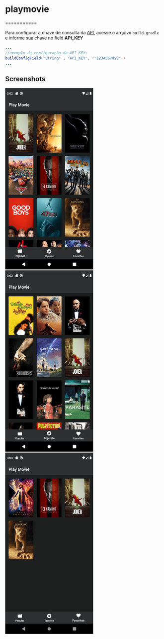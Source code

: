# playmovie
===========

Para configurar a chave de consulta da [API](https://www.themoviedb.org/), acesse o arquivo `build.gradle` e informe sua chave no field **API_KEY**

```java
...
//exemplo de configuração da API KEY:
buildConfigField("String" , "API_KEY", '"1234567890"')
...
```

Screenshots
-----------

![List of popular movies](screenshots/popular_movie.png "A list of popular movies")
![List of top movies](screenshots/top_movie.png "A list of top movies")
![List of favorite movies](screenshots/favorite_movie.png "A list of favorite movies")
